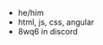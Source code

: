 - he/him
- html, js, css, angular
- 8wq6 in discord

<!---
8wq6/8wq6 is a ✨ special ✨ repository because its `README.md` (this file) appears on your GitHub profile.
You can click the Preview link to take a look at your changes.
--->
